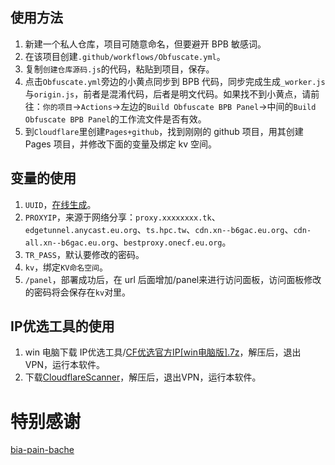## 使用方法
1. 新建一个私人仓库，项目可随意命名，但要避开 BPB 敏感词。
2. 在该项目创建`.github/workflows/Obfuscate.yml`。
3. 复制`创建仓库源码.js`的代码，粘贴到项目，保存。
4. 点击`Obfuscate.yml`旁边的小黄点同步到 BPB 代码，同步完成生成`_worker.js`与`origin.js`，前者是混淆代码，后者是明文代码。如果找不到小黄点，请前往：`你的项目`→`Actions`→左边的`Build Obfuscate BPB Panel`→中间的`Build Obfuscate BPB Panel`的工作流文件是否有效。
7. 到`Cloudflare`里创建`Pages+github`，找到刚刚的 github 项目，用其创建 Pages 项目，并修改下面的变量及绑定 kv 空间。

## 变量的使用
1. `UUID`，[在线生成](https://1024tools.com/uuid)。
2. `PROXYIP`，来源于网络分享：`proxy.xxxxxxxx.tk`、`edgetunnel.anycast.eu.org`、`ts.hpc.tw`、`cdn.xn--b6gac.eu.org`、`cdn-all.xn--b6gac.eu.org`、`bestproxy.onecf.eu.org`。
3. `TR_PASS`，默认要修改的密码。
4. `kv`，绑定`KV命名空间`。
5. `/panel`，部署成功后，在 url 后面增加/panel来进行访问面板，访问面板修改的密码将会保存在`kv`对里。

## IP优选工具的使用
1. win 电脑下载 IP优选工具/[CF优选官方IP[win电脑版].7z](https://raw.githubusercontent.com/Setout8/Book-Pen-Book/refs/heads/main/IP%E4%BC%98%E9%80%89%E5%B7%A5%E5%85%B7/CF%E4%BC%98%E9%80%89%E5%AE%98%E6%96%B9IP%5Bwin%E7%94%B5%E8%84%91%E7%89%88%5D.7z)，解压后，退出VPN，运行本软件。
2. 下载[CloudflareScanner](https://github.com/bia-pain-bache/Cloudflare-Clean-IP-Scanner/releases/tag/v2.2.5)，解压后，退出VPN，运行本软件。

# 特别感谢
[bia-pain-bache](https://github.com/bia-pain-bache)
